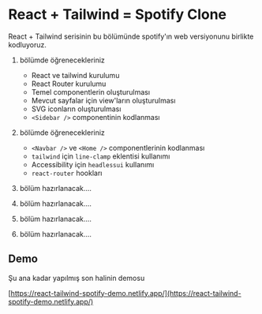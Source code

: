 # React + Tailwind = Spotify Clone

React + Tailwind serisinin bu bölümünde spotify'ın web versiyonunu birlikte kodluyoruz.

1. bölümde öğrenecekleriniz
    - React ve tailwind kurulumu
    - React Router kurulumu
    - Temel componentlerin oluşturulması
    - Mevcut sayfalar için view'ların oluşturulması
    - SVG iconların oluşturulması
    - `<Sidebar />` componentinin kodlanması

2. bölümde öğrenecekleriniz
   - `<Navbar />` ve `<Home />` componentlerinin kodlanması
   - `tailwind` için `line-clamp` eklentisi kullanımı
   - Accessibility için `headlessui` kullanımı
   - `react-router` hookları
3. bölüm hazırlanacak....
4. bölüm hazırlanacak....
5. bölüm hazırlanacak....
6. bölüm hazırlanacak....

## Demo

Şu ana kadar yapılmış son halinin demosu

[https://react-tailwind-spotify-demo.netlify.app/](https://react-tailwind-spotify-demo.netlify.app/)
